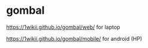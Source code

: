 # gombal
https://1wikii.github.io/gombal/web/ for laptop

https://1wikii.github.io/gombal/mobile/ for android (HP)
